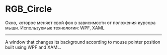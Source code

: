 # RGB_Circle

Окно, которое меняет свой фон в зависимости от положения курсора мыши. Используемые технологии: WPF, XAML

<hr>

A window that changes its background according to mouse pointer position built using WPF and XAML.

